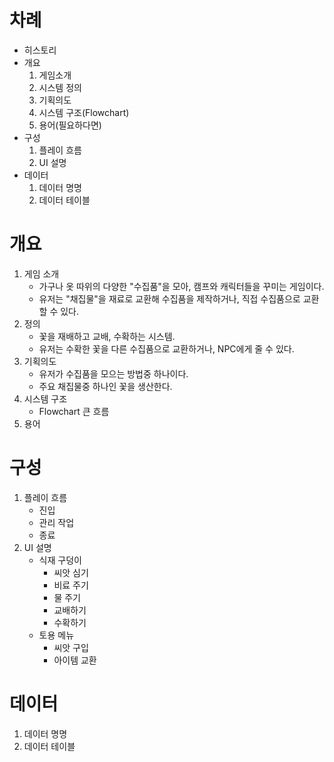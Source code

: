 # 차례
- 히스토리
- 개요
    1. 게임소개
    1. 시스템 정의
    2. 기획의도
    3. 시스템 구조(Flowchart)
    4. 용어(필요하다면)
- 구성
    1. 플레이 흐름
    2. UI 설명
- 데이터
    1. 데이터 명명
    2. 데이터 테이블









# 개요
1. 게임 소개
    - 가구나 옷 따위의 다양한 "수집품"을 모아, 캠프와 캐릭터들을 꾸미는 게임이다.
    - 유저는 "채집물"을 재료로 교환해 수집품을 제작하거나, 직접 수집품으로 교환할 수 있다.
1. 정의
    - 꽃을 재배하고 교배, 수확하는 시스템.
    - 유저는 수확한 꽃을 다른 수집품으로 교환하거나, NPC에게 줄 수 있다.
2. 기획의도
    - 유저가 수집품을 모으는 방법중 하나이다.
    - 주요 채집물중 하나인 꽃을 생산한다.
3. 시스템 구조
    - Flowchart 큰 흐름
4. 용어









# 구성
1. 플레이 흐름
    - 진입
    - 관리 작업
    - 종료
2. UI 설명
    - 식재 구덩이
        - 씨앗 심기
        - 비료 주기
        - 물 주기
        - 교배하기
        - 수확하기
    - 토용 메뉴
        - 씨앗 구입
        - 아이템 교환
# 데이터
1. 데이터 명명
2. 데이터 테이블